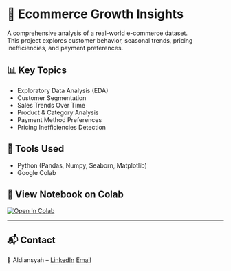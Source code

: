 # 🛒 Ecommerce Growth Insights

A comprehensive analysis of a real-world e-commerce dataset.  
This project explores customer behavior, seasonal trends, pricing inefficiencies, and payment preferences.

## 📊 Key Topics
- Exploratory Data Analysis (EDA)
- Customer Segmentation
- Sales Trends Over Time
- Product & Category Analysis
- Payment Method Preferences
- Pricing Inefficiencies Detection

## 📎 Tools Used
- Python (Pandas, Numpy, Seaborn, Matplotlib)
- Google Colab

## 🔗 View Notebook on Colab
[![Open In Colab](https://colab.research.google.com/assets/colab-badge.svg)](https://colab.research.google.com/drive/1IpGRzIjlBXH2GXXVGwcsN1zMtgtlqL5s?usp=sharing)

---

## 📬 Contact
📧 Aldiansyah – [LinkedIn](https://www.linkedin.com/in/aldyanns) [Email](writealdyans@gmail.com)



